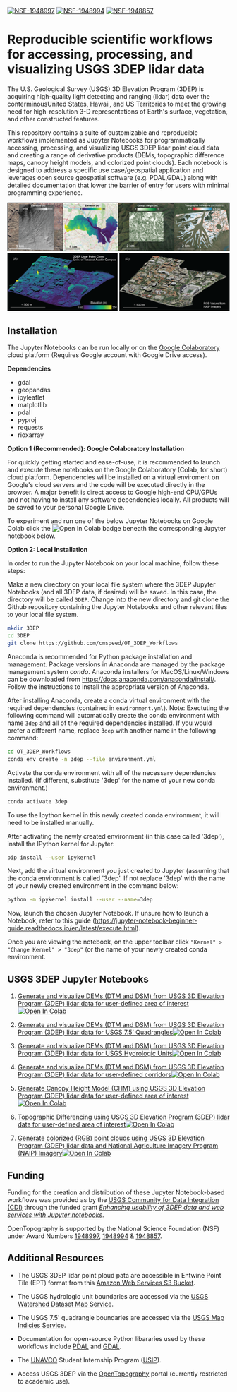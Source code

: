 [![NSF-1948997](https://img.shields.io/badge/NSF-1948997-blue.svg)](https://nsf.gov/awardsearch/showAward?AWD_ID=1948997) 
[![NSF-1948994](https://img.shields.io/badge/NSF-1948994-blue.svg)](https://nsf.gov/awardsearch/showAward?AWD_ID=1948994)
[![NSF-1948857](https://img.shields.io/badge/NSF-1948857-blue.svg)](https://nsf.gov/awardsearch/showAward?AWD_ID=1948857)

# Reproducible scientific workflows for accessing, processing, and visualizing USGS 3DEP lidar data
The U.S. Geological Survey (USGS) 3D Elevation Program (3DEP) is acquiring high-quality light detecting and ranging (lidar) data over the conterminousUnited States, Hawaii, and US Territories to meet the growing need for high-resolution 3-D representations of Earth's surface, vegetation, and other constructed features.

This repository contains a suite of customizable and reproducible workflows implemented as Jupyter Notebooks for programmatically accessing, processing, and visualizing USGS 3DEP lidar point cloud data and creating a range of derivative products (DEMs, topographic difference maps, canopy height models, and colorized point clouds). Each notebook is designed to address a specific use case/geospatial application and leverages open source geospatial software (e.g. PDAL,GDAL) along with detailed documentation that lower the barrier of entry for users with minimal programming experience.

![workflow_examples](docs/img/example_workflows.png)


## Installation
The Jupyter Notebooks can be run locally or on the <a href="https://colab.research.google.com/">Google Colaboratory</a> cloud platform (Requires Google account with Google Drive access).

**Dependencies**
* gdal
* geopandas
* ipyleaflet
* matplotlib
* pdal
* pyproj
* requests
* rioxarray

**Option 1 (Recommended): Google Colaboratory Installation**

For quickly getting started and ease-of-use, it is recommended to launch and execute these notebooks on the Google Colaboratory (Colab, for short) cloud platform. Dependencies will be installed on a virtual enviroment on Google's cloud servers and the code will be executed directly in the browser. A major benefit is direct access to Google high-end CPU/GPUs and not having to install any software dependencies locally. All products will be saved to your personal Google Drive.

To experiment and run one of the below Jupyter Notebooks on Google Colab click the ![Open In Colab](https://colab.research.google.com/assets/colab-badge.svg) badge beneath the corresponding Jupyter notebook below. 

**Option 2: Local Installation**

In order to run the Jupyter Notebook on your local machine, follow these steps:

Make a new directory on your local file system where the 3DEP Jupyter Notebooks (and all 3DEP data, if desired) will be saved. In this case, the directory will be called `3DEP`. Change into the new directory and git clone the Github repository containing the Jupyter Notebooks and other relevant files to your local file system.

```bash
mkdir 3DEP
cd 3DEP
git clone https://github.com/cmspeed/OT_3DEP_Workflows
```

Anaconda is recommended for Python package installation and management. Package versions in Anaconda are managed by the package management system *conda*. Anaconda installers for MacOS/Linux/Windows can be downloaded from https://docs.anaconda.com/anaconda/install/. Follow the instructions to install the appropriate version of Anaconda.

After installing Anaconda, create a conda virtual environment with the required dependencies (contained in `environment.yml`). Note: Exectuting the following command will automatically create the conda environment with name `3dep` and all of the required dependencies installed. If you would prefer a different name, replace `3dep` with another name in the following command:

```bash
cd OT_3DEP_Workflows
conda env create -n 3dep --file environment.yml
```

Activate the conda environment with all of the necessary dependencies installed. (If different, substitute '3dep' for the name of your new conda environment.)

```bash
conda activate 3dep
```

To use the Ipython kernel in this newly created conda environment, it will need to be installed manually.

After activating the newly created environment (in this case called '3dep'), install the IPython kernel for Jupyter:

```bash
pip install --user ipykernel
```

Next, add the virtual environment you just created to Jupyter (assuming that the conda environment is called '3dep'. If not replace '3dep' with the name of your newly created environment in the command below:

```bash
python -m ipykernel install --user --name=3dep
```

Now, launch the chosen Jupyter Notebook. If unsure how to launch a Notebook, refer to this guide (https://jupyter-notebook-beginner-guide.readthedocs.io/en/latest/execute.html). 

Once you are viewing the notebook, on the upper toolbar click `"Kernel" > "Change Kernel" > "3dep"` (or the name of your newly created conda environment.

## USGS 3DEP Jupyter Notebooks

1. [Generate and visualize DEMs (DTM and DSM) from USGS 3D Elevation Program (3DEP) lidar data for user-defined area of interest](https://github.com/cmspeed/OT_3DEP_Workflows/blob/main/notebooks/01_3DEP_Generate_DEM_User_AOI.ipynb)[![Open In Colab](https://colab.research.google.com/assets/colab-badge.svg)](https://colab.research.google.com/github/cmspeed/OT_3DEP_Workflows/blob/main/notebooks/01_3DEP_Generate_DEM_User_AOI.ipynb) <br>

2. [Generate and visualize DEMs (DTM and DSM) from USGS 3D Elevation Program (3DEP) lidar data for USGS 7.5’ Quadrangles](https://github.com/cmspeed/OT_3DEP_Workflows/blob/main/notebooks/02_3DEP_Generate_DEM_USGS_7.5_Quadrangles.ipynb)[![Open In Colab](https://colab.research.google.com/assets/colab-badge.svg)](https://colab.research.google.com/github/cmspeed/OT_3DEP_Workflows/blob/main/notebooks/02_3DEP_Generate_DEM_USGS_7.5_Quadrangles.ipynb) <br>

3. [Generate and visualize DEMs (DTM and DSM) from USGS 3D Elevation Program (3DEP) lidar data for USGS Hydrologic Units](https://github.com/cmspeed/OT_3DEP_Workflows/blob/main/notebooks/03_3DEP_Generate_DEM_USGS_HUCs.ipynb)[![Open In Colab](https://colab.research.google.com/assets/colab-badge.svg)](https://colab.research.google.com/github/cmspeed/OT_3DEP_Workflows/blob/main/notebooks/03_3DEP_Generate_DEM_USGS_HUCs.ipynb) <br>

4. [Generate and visualize DEMs (DTM and DSM) from USGS 3D Elevation Program (3DEP) lidar data for user-defined corridors](https://github.com/cmspeed/OT_3DEP_Workflows/blob/main/notebooks/04_3DEP_Generate_DEM_Corridors.ipynb)[![Open In Colab](https://colab.research.google.com/assets/colab-badge.svg)](https://colab.research.google.com/github/cmspeed/OT_3DEP_Workflows/blob/main/notebooks/04_3DEP_Generate_DEM_Corridors.ipynb) <br>

5. [Generate Canopy Height Model (CHM) using USGS 3D Elevation Program (3DEP) lidar data for user-defined area of interest](https://github.com/cmspeed/OT_3DEP_Workflows/blob/main/notebooks/05_3DEP_Generate_Canopy_Height_Models_User_AOI.ipynb)[![Open In Colab](https://colab.research.google.com/assets/colab-badge.svg)](https://colab.research.google.com/github/cmspeed/OT_3DEP_Workflows/blob/main/notebooks/05_3DEP_Generate_Canopy_Height_Models_User_AOI.ipynb) <br>

6. [Topographic Differencing using USGS 3D Elevation Program (3DEP) lidar data for user-defined area of interest](https://github.com/cmspeed/OT_3DEP_Workflows/blob/main/notebooks/06_3DEP_Topographic_Differencing.ipynb)[![Open In Colab](https://colab.research.google.com/assets/colab-badge.svg)](https://colab.research.google.com/github/cmspeed/OT_3DEP_Workflows/blob/main/notebooks/06_3DEP_Topographic_Differencing.ipynb) <br>

7. [Generate colorized (RGB) point clouds using USGS 3D Elevation Program (3DEP) lidar data and National Agriculture Imagery Program (NAIP) Imagery](https://github.com/cmspeed/OT_3DEP_Workflows/blob/main/notebooks/07_3DEP_Generate_Colorized_PointClouds.ipynb)[![Open In Colab](https://colab.research.google.com/assets/colab-badge.svg)](https://colab.research.google.com/github/cmspeed/OT_3DEP_Workflows/blob/main/notebooks/07_3DEP_Generate_Colorized_PointClouds.ipynb)


## Funding 

Funding for the creation and distribution of these Jupyter Notebook-based workflows was provided as by the <a href="https://www.usgs.gov/centers/community-for-data-integration-cdi">USGS Community for Data Integration (CDI)</a> through the funded grant <a href="https://www.usgs.gov/centers/community-for-data-integration-cdi/science/enhancing-usability-3dep-data-and-web-services"> *Enhancing usability of 3DEP data and web services with Jupyter notebooks*</a>. 

OpenTopography is supported by the National Science Foundation (NSF) under Award Numbers <a href="https://nsf.gov/awardsearch/showAward?AWD_ID=1948997">1948997</a>, <a href="https://nsf.gov/awardsearch/showAward?AWD_ID=1948994">1948994</a> & <a href ="https://nsf.gov/awardsearch/showAward?AWD_ID=1948857">1948857</a>.

## Additional Resources

- The USGS 3DEP lidar point ploud pata are accessible in Entwine Point Tile (EPT) format from this <a href="https://registry.opendata.aws/usgs-lidar/">Amazon Web Services S3 Bucket</a>.

- The USGS hydrologic unit boundaries are accessed via the <a href="https://hydro.nationalmap.gov/arcgis/rest/services/wbd/MapServer">USGS Watershed Dataset Map Service</a>.

- The USGS 7.5' quadrangle boundaries are accessed via the <a href="https://carto.nationalmap.gov/arcgis/rest/services/map_indices/MapServer"> USGS Map Indicies Service</a>.

- Documentation for open-source Python libararies used by these workflows include <a href="https://pdal.dev/en/latest/">PDAL</a> and <a href="https://gdal.org/">GDAL</a>.

- The <a href="https://www.unavco.org/">UNAVCO</a> Student Internship Program (<a href="https://www.unavco.org/education/student-internships/unavco-student-internship-program/">USIP</a>).

- Access USGS 3DEP via the <a href="https://portal.opentopography.org/datasets">OpenTopography</a> portal (currently restricted to academic use).
